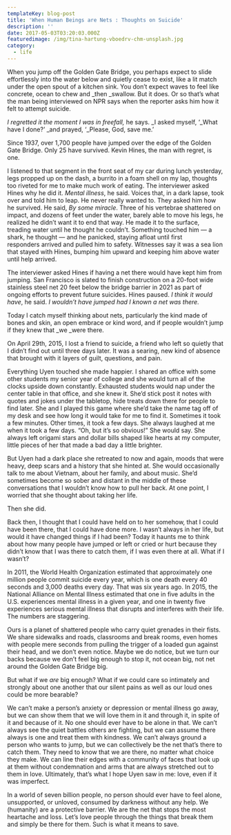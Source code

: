 ```yaml
---
templateKey: blog-post
title: 'When Human Beings are Nets : Thoughts on Suicide'
description: ''
date: 2017-05-03T03:20:03.000Z
featuredimage: /img/tina-hartung-vboedrv-chm-unsplash.jpg
category:
  - life
---
```

When you jump off the Golden Gate Bridge, you perhaps expect to slide effortlessly into the water below and quietly cease to exist, like a lit match under the open spout of a kitchen sink. You don&#8217;t expect waves to feel like concrete, ocean to chew and _then _swallow. But it does. Or so that&#8217;s what the man being interviewed on NPR says when the reporter asks him how it felt to attempt suicide.

_I regretted it the moment I was in freefall,_ he says. _I asked myself, &#8216;_What have I done?&#8217; _and prayed, &#8216;_Please, God, save me.&#8217;

Since 1937, over 1,700 people have jumped over the edge of the Golden Gate Bridge. Only 25 have survived. Kevin Hines, the man with regret, is one.

<!--more-->

I listened to that segment in the front seat of my car during lunch yesterday, legs propped up on the dash, a burrito in a foam shell on my lap, thoughts too riveted for me to make much work of eating. The interviewer asked Hines why he did it. _Mental illness_, he said. Voices that, in a dark lapse, took over and told him to leap. He never really wanted to. They asked him how he survived. He said, _By some miracle_. Three of his vertebrae shattered on impact, and dozens of feet under the water, barely able to move his legs, he realized he didn&#8217;t want it to end that way. He made it to the surface, treading water until he thought he couldn&#8217;t. Something touched him &#8212; a shark, he thought &#8212; and he panicked, staying afloat until first responders arrived and pulled him to safety. Witnesses say it was a sea lion that stayed with Hines, bumping him upward and keeping him above water until help arrived.

The interviewer asked Hines if having a net there would have kept him from jumping. San Francisco is slated to finish construction on a 20-foot wide stainless steel net 20 feet below the bridge barrier in 2021 as part of ongoing efforts to prevent future suicides. Hines paused. _I think it would have_, he said. _I wouldn&#8217;t have jumped had I known a net was there._

Today I catch myself thinking about nets, particularly the kind made of bones and skin, an open embrace or kind word, and if people wouldn&#8217;t jump if they knew that _we _were there.

On April 29th, 2015, I lost a friend to suicide, a friend who left so quietly that I didn&#8217;t find out until three days later. It was a searing, new kind of absence that brought with it layers of guilt, questions, and pain.

Everything Uyen touched she made happier. I shared an office with some other students my senior year of college and she would turn all of the clocks upside down constantly. Exhausted students would nap under the center table in that office, and she knew it. She&#8217;d stick post it notes with quotes and jokes under the tabletop, hide treats down there for people to find later. She and I played this game where she&#8217;d take the name tag off of my desk and see how long it would take for me to find it. Sometimes it took a few minutes. Other times, it took a few days. She always laughed at me when it took a few days. &#8220;Oh, but it&#8217;s so obvious!&#8221; She would say. She always left origami stars and dollar bills shaped like hearts at my computer, little pieces of her that made a bad day a little brighter.

But Uyen had a dark place she retreated to now and again, moods that were heavy, deep scars and a history that she hinted at. She would occasionally talk to me about Vietnam, about her family, and about music. She&#8217;d sometimes become so sober and distant in the middle of these conversations that I wouldn&#8217;t know how to pull her back. At one point, I worried that she thought about taking her life.

Then she did.

Back then, I thought that I could have held on to her somehow, that I could have been there, that I could have done more. I wasn&#8217;t always in her life, but would it have changed things if I had been? Today it haunts me to think about how many people have jumped or left or cried or hurt because they didn&#8217;t know that I was there to catch them, if I was even there at all. What if I wasn&#8217;t?

In 2011, the World Health Organization estimated that approximately one million people commit suicide every year, which is one death every 40 seconds and 3,000 deaths every day. That was six years ago. In 2015, the National Alliance on Mental Illness estimated that one in five adults in the U.S. experiences mental illness in a given year, and one in twenty five experiences serious mental illness that disrupts and interferes with their life. The numbers are staggering.

Ours is a planet of shattered people who carry quiet grenades in their fists. We share sidewalks and roads, classrooms and break rooms, even homes with people mere seconds from pulling the trigger of a loaded gun against their head, and we don&#8217;t even notice. Maybe we do notice, but we turn our backs because we don&#8217;t feel big enough to stop it, not ocean big, not net around the Golden Gate Bridge big.

But what if we _are_ big enough? What if we could care so intimately and strongly about one another that our silent pains as well as our loud ones could be more bearable?

We can&#8217;t make a person&#8217;s anxiety or depression or mental illness go away, but we can show them that we will love them in it and through it, in spite of it and because of it. No one should ever have to be alone in that. We can&#8217;t always see the quiet battles others are fighting, but we can assume there always is one and treat them with kindness. We can&#8217;t always ground a person who wants to jump, but we can collectively be the net that&#8217;s there to catch them. They need to know that we are there, no matter what choice they make. We can line their edges with a community of faces that look up at them without condemnation and arms that are always stretched out to them in love. Ultimately, that&#8217;s what I hope Uyen saw in me: love, even if it was imperfect.

In a world of seven billion people, no person should ever have to feel alone, unsupported, or unloved, consumed by darkness without any help. We (humanity) are a protective barrier. We are the net that stops the most heartache and loss. Let&#8217;s love people through the things that break them and simply be there for them. Such is what it means to save.
